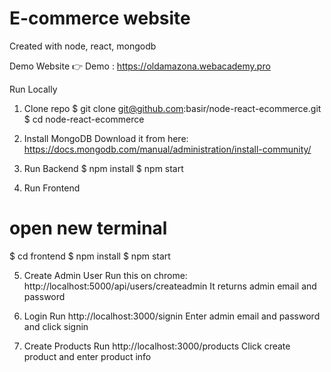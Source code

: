 # E-commerce website
Created with node, react, mongodb

Demo Website
👉 Demo : https://oldamazona.webacademy.pro

Run Locally
1. Clone repo
$ git clone git@github.com:basir/node-react-ecommerce.git
$ cd node-react-ecommerce

2. Install MongoDB
Download it from here: https://docs.mongodb.com/manual/administration/install-community/

3. Run Backend
$ npm install
$ npm start

4. Run Frontend
# open new terminal
$ cd frontend
$ npm install
$ npm start

5. Create Admin User
Run this on chrome: http://localhost:5000/api/users/createadmin
It returns admin email and password

6. Login
Run http://localhost:3000/signin
Enter admin email and password and click signin

7. Create Products
Run http://localhost:3000/products
Click create product and enter product info
